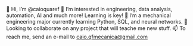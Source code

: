 👋 Hi, I’m @caioquaref
👀 I’m interested in engineering, data analysis, automation, AI and much more! Learning is key!
🌱 I’m a mechanical engineering major currently learning Python, SQL, and neural networks.
💞️ Looking to collaborate on any project that will teache me new stuff.
📫 To reach me, send an e-mail to caio.qfmecanica@gmail.com

<!---
caioquaref/caioquaref is a ✨ special ✨ repository because its `README.md` (this file) appears on your GitHub profile.
You can click the Preview link to take a look at your changes.
--->
